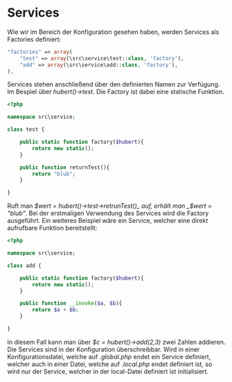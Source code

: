 # Services

Wie wir im Bereich der Konfiguration gesehen haben, werden Services als Factories definiert:
```php
"factories" => array(
    "test" => array(\src\service\test::class, 'factory'),
    "add" => array(\src\service\add::class, 'factory'),
),
```

Services stehen anschließend über den definierten Namen zur Verfügung. Im Bespiel über _hubert()->test_. Die Factory ist dabei eine statische Funktion.
```php
<?php

namespace src\service;

class test {

    public static function factory($hubert){
        return new static();
    }

    public function returnTest(){
        return "blub";
    }

}
```

Ruft man _$wert = hubert()->test->retrunTest()_ auf, erhält man _$wert = "blub"_. Bei der erstmaligen Verwendung des Services wird die Factory ausgeführt. Ein weiteres Beispiel wäre ein Service, welcher eine direkt aufrufbare Funktion bereitstellt:

```php
<?php

namespace src\service;

class add {

    public static function factory($hubert){
        return new static();
    }

    public function __invoke($a, $b){
        return $a + $b;
    }

}
```

In diesem Fall kann man über _$c = hubert()->add(2,3)_ zwei Zahlen addieren. Die Services sind in der Konfiguration überschreibbar. Wird in einer Konfigurationsdatei, welche auf _.global.php_ endet ein Service definiert, welcher auch in einer Datei, welche auf _.local.php_ endet definiert ist, so wird nur der Service, welcher in der local-Datei definiert ist initialisiert.